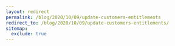 ```yaml
---
layout: redirect
permalink: /blog/2020/10/09/update-customers-entitlements
redirect_to: /blog/2020/10/09/update-customers-entitlements/
sitemap:
  exclude: true
---
```

